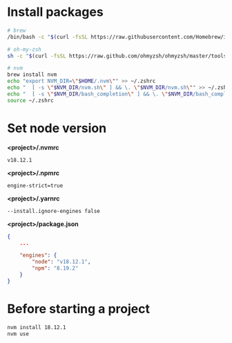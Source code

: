 # Install packages

```sh
# brew
/bin/bash -c "$(curl -fsSL https://raw.githubusercontent.com/Homebrew/install/HEAD/install.sh)"

# oh-my-zsh
sh -c "$(curl -fsSL https://raw.github.com/ohmyzsh/ohmyzsh/master/tools/install.sh)"

# nvm
brew install nvm
echo "export NVM_DIR=\"$HOME/.nvm\"" >> ~/.zshrc
echo "  [ -s \"$NVM_DIR/nvm.sh\" ] && \. \"$NVM_DIR/nvm.sh\"" >> ~/.zshrc
echo "  [ -s \"$NVM_DIR/bash_completion\" ] && \. \"$NVM_DIR/bash_completion\"" >> ~/.zshrc
source ~/.zshrc
```

# Set node version

**&lt;project&gt;/.nvmrc**

```
v18.12.1
```

**&lt;project&gt;/.npmrc**

```
engine-strict=true
```

**&lt;project&gt;/.yarnrc**

```
--install.ignore-engines false
```

**&lt;project&gt;/package.json**

```json
{
	...

	"engines": {
		"node": "v18.12.1",
		"npm": "8.19.2"
	}
}
```

# Before starting a project

```sh
nvm install 18.12.1
nvm use
```
